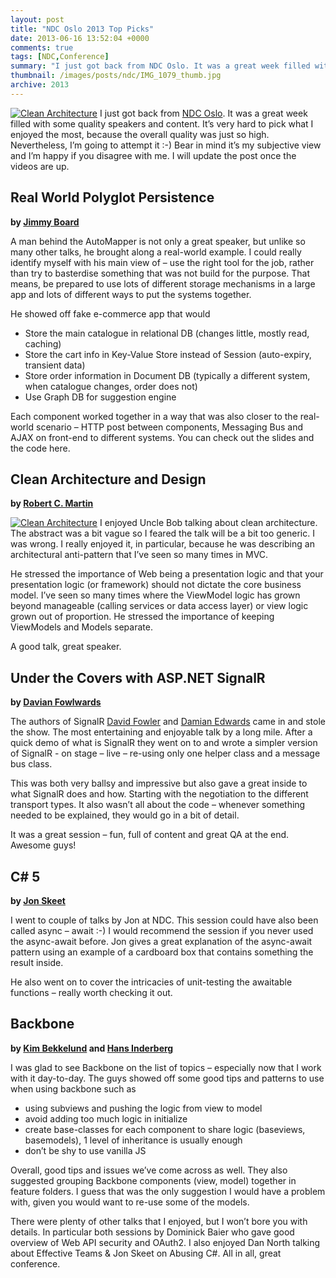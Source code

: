 ```yaml
---
layout: post
title: "NDC Oslo 2013 Top Picks"
date: 2013-06-16 13:52:04 +0000
comments: true
tags: [NDC,Conference]
summary: "I just got back from NDC Oslo. It was a great week filled with some quality speakers and content. It’s very hard to pick what I enjoyed the most, because the overall quality was just so high. Nevertheless, I’m going to attempt it :-) Bear in mind it’s my subjective view and I’m happy if you disagree with me. I will update the post once the videos are up."
thumbnail: /images/posts/ndc/IMG_1079_thumb.jpg
archive: 2013
---
```


<a href="/images/posts/ndc/IMG_1104_thumb.jpg"><img src="/images/posts/ndc/IMG_1104_thumb.jpg" class="post-image-right" alt="Clean Architecture" /></a>
I just got back from [NDC Oslo](https://twitter.com/search?q=%23ndcoslo&src=hash). It was a great week filled with some quality speakers and content. It’s very hard to pick what I enjoyed the most, because the overall quality was just so high. Nevertheless, I’m going to attempt it :-) Bear in mind it’s my subjective view and I’m happy if you disagree with me. I will update the post once the videos are up.
<!--more-->

Real World Polyglot Persistence
-------------------
**by [Jimmy Board](https://twitter.com/jbogard)**

A man behind the AutoMapper is not only a great speaker, but unlike so many other talks, he brought along a real-world example. I could really identify myself with his main view of – use the right tool for the job, rather than try to basterdise something that was not build for the purpose. That means, be prepared to use lots of different storage mechanisms in a large app and lots of different ways to put the systems together.

He showed off fake e-commerce app that would

- Store the main catalogue in relational DB (changes little, mostly read, caching)
- Store the cart info in Key-Value Store instead of Session (auto-expiry, transient data)
- Store order information in Document DB (typically a different system, when catalogue changes, order does not)
- Use Graph DB for suggestion engine

Each component worked together in a way that was also closer to the real-world scenario – HTTP post between components, Messaging Bus and AJAX on front-end to different systems. You can check out the slides and the code here.

Clean Architecture and Design
-------------------
**by [Robert C. Martin](https://twitter.com/unclebobmartin)**

<a href="/images/posts/ndc/IMG_1079_thumb.jpg"><img src="/images/posts/ndc/IMG_1079_thumb.jpg" class="post-image-right" alt="Clean Architecture" /></a>
I enjoyed Uncle Bob talking about clean architecture. The abstract was a bit vague so I feared the talk will be a bit too generic. I was wrong. I really enjoyed it, in particular, because he was describing an architectural anti-pattern that I’ve seen so many times in MVC.

He stressed the importance of Web being a presentation logic and that your presentation logic (or framework) should not dictate the core business model. I’ve seen so many times where the ViewModel logic has grown beyond manageable (calling services or data access layer) or view logic grown out of proportion. He stressed the importance of keeping ViewModels and Models separate.

A good talk, great speaker.

Under the Covers with ASP.NET SignalR
-------------------
**by [Davian Fowlwards](https://twitter.com/DavianFowlwards)**

The authors of SignalR [David Fowler](https://twitter.com/davidfowl) and [Damian Edwards](https://twitter.com/DamianEdwards) came in and stole the show. The most entertaining and enjoyable talk by a long mile. After a quick demo of what is SignalR they went on to and wrote a simpler version of SignalR  - on stage – live – re-using only one helper class and a message bus class.

This was both very ballsy and impressive but also gave a great inside to what SignalR does and how. Starting with the negotiation to the different transport types. It also wasn’t all about the code – whenever something needed to be explained, they would go in a bit of detail.

It was a great session – fun, full of content and great QA at the end. Awesome guys!

C# 5
-------------------
**by [Jon Skeet](https://twitter.com/jonskeet)**

I went to couple of talks by Jon at NDC. This session could have also been called async – await :-) I would recommend the session if you never used the async-await before. Jon gives a great explanation of the async-await pattern using an example of a cardboard box that contains something the result inside.

He also went on to cover the intricacies of unit-testing the awaitable functions – really worth checking it out.

Backbone
-------------------
**by [Kim Bekkelund](https://twitter.com/kimjoar) and [Hans Inderberg](https://twitter.com/hinderberg)**

I was glad to see Backbone on the list of topics – especially now that I work with it day-to-day. The guys  showed off some good tips and patterns to use when using backbone such as

- using subviews and pushing the logic from view to model
- avoid adding too much logic in initialize
- create base-classes for each component to share logic (baseviews, basemodels), 1 level of inheritance is usually enough
- don’t be shy to use vanilla JS

Overall, good tips and issues we’ve come across as well. They also suggested grouping Backbone components (view, model) together in feature folders. I guess that was the only suggestion I would have a problem with, given you would want to re-use some of the models.

 

There were plenty of other talks that I enjoyed, but I won’t bore you with details. In particular both sessions by Dominick Baier who gave good overview of Web API security and OAuth2. I also enjoyed Dan North talking about Effective Teams & Jon Skeet on Abusing C#. All in all, great conference.